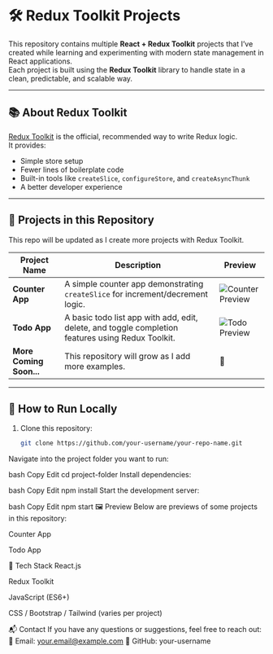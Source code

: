 # 🛠️ Redux Toolkit Projects

This repository contains multiple **React + Redux Toolkit** projects that I’ve created while learning and experimenting with modern state management in React applications.  
Each project is built using the **Redux Toolkit** library to handle state in a clean, predictable, and scalable way.

---

## 📚 About Redux Toolkit
[Redux Toolkit](https://redux-toolkit.js.org/) is the official, recommended way to write Redux logic.  
It provides:
- Simple store setup
- Fewer lines of boilerplate code
- Built-in tools like `createSlice`, `configureStore`, and `createAsyncThunk`
- A better developer experience

---

## 📂 Projects in this Repository
This repo will be updated as I create more projects with Redux Toolkit.

| Project Name | Description | Preview |
|--------------|-------------|---------|
| **Counter App** | A simple counter app demonstrating `createSlice` for increment/decrement logic. | ![Counter Preview](./previews/counter.png) |
| **Todo App** | A basic todo list app with add, edit, delete, and toggle completion features using Redux Toolkit. | ![Todo Preview](./previews/todo.png) |
| **More Coming Soon...** | This repository will grow as I add more examples. | 🚀 |

---

## 🚀 How to Run Locally
1. Clone this repository:
   ```bash
   git clone https://github.com/your-username/your-repo-name.git
Navigate into the project folder you want to run:

bash
Copy
Edit
cd project-folder
Install dependencies:

bash
Copy
Edit
npm install
Start the development server:

bash
Copy
Edit
npm start
🖼️ Preview
Below are previews of some projects in this repository:

Counter App

Todo App

📌 Tech Stack
React.js

Redux Toolkit

JavaScript (ES6+)

CSS / Bootstrap / Tailwind (varies per project)

📬 Contact
If you have any questions or suggestions, feel free to reach out:
📧 Email: your.email@example.com
💼 GitHub: your-username

